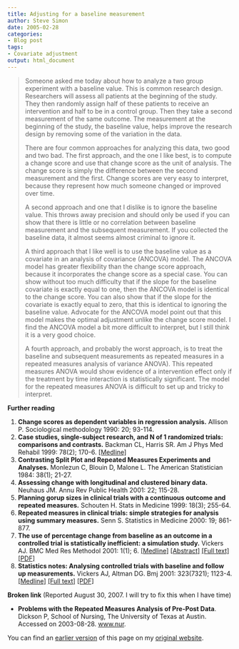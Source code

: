 ```yaml
---
title: Adjusting for a baseline measurement
author: Steve Simon
date: 2005-02-28
categories:
- Blog post
tags:
- Covariate adjustment
output: html_document
---
```

> Someone asked me today about how to analyze a two group experiment
> with a baseline value. This is common research design. Researchers
> will assess all patients at the beginning of the study. They then
> randomly assign half of these patients to receive an intervention and
> half to be in a control group. Then they take a second measurement of
> the same outcome. The measurement at the beginning of the study, the
> baseline value, helps improve the research design by removing some of
> the variation in the data.
>
> There are four common approaches for analyzing this data, two good and
> two bad. The first approach, and the one I like best, is to compute a
> change score and use that change score as the unit of analysis. The
> change score is simply the difference between the second measurement
> and the first. Change scores are very easy to interpret, because they
> represent how much someone changed or improved over time.
>
> A second approach and one that I dislike is to ignore the baseline
> value. This throws away precision and should only be used if you can
> show that there is little or no correlation between baseline
> measurement and the subsequent measurement. If you collected the
> baseline data, it almost seems almost criminal to ignore it.
>
> A third approach that I like well is to use the baseline value as a
> covariate in an analysis of covariance (ANCOVA) model. The ANCOVA
> model has greater flexibility than the change score approach, because
> it incorporates the change score as a special case. You can show
> without too much difficulty that if the slope for the baseline
> covariate is exactly equal to one, then the ANCOVA model is identical
> to the change score. You can also show that if the slope for the
> covariate is exactly equal to zero, that this is identical to ignoring
> the baseline value. Advocate for the ANCOVA model point out that this
> model makes the optimal adjustment unlike the change score model. I
> find the ANCOVA model a bit more difficult to interpret, but I still
> think it is a very good choice.
>
> A fourth approach, and probably the worst approach, is to treat the
> baseline and subsequent measurements as repeated measures in a
> repeated measures analysis of variance ANOVA). This repeated measures
> ANOVA would show evidence of a intervention effect only if the
> treatment by time interaction is statistically significant. The model
> for the repeated measures ANOVA is difficult to set up and tricky to
> interpret.

**Further reading**

1.  **Change scores as dependent variables in regression analysis.**
    Allison P. Sociological methodology 1990: 20; 93-114.
2.  **Case studies, single-subject research, and N of 1 randomized
    trials: comparisons and contrasts.** Backman CL, Harris SR. Am J
    Phys Med Rehabil 1999: 78(2); 170-6.
    [\[Medline\]](http://www.ncbi.nlm.nih.gov/entrez/query.fcgi?cmd=Retrieve&db=PubMed&list_uids=10088595&dopt=Abstract)
3.  **Contrasting Split Plot and Repeated Measures Experiments and
    Analyses.** Monlezun C, Blouin D, Malone L. The American
    Statistician 1984: 38(1); 21-27.
4.  **Assessing change with longitudinal and clustered binary data.**
    Neuhaus JM. Annu Rev Public Health 2001: 22; 115-28.
5.  **Planning gorup sizes in clinical trials with a continuous outcome
    and repeated measures.** Schouten H. Stats in Medicine 1999: 18(3);
    255-64.
6.  **Repeated measures in clinical trials: simple strategies for
    analysis using summary measures.** Senn S. Statistics in Medicine
    2000: 19; 861-877.
7.  **The use of percentage change from baseline as an outcome in a
    controlled trial is statistically inefficient: a simulation study.**
    Vickers AJ. BMC Med Res Methodol 2001: 1(1); 6.
    [\[Medline\]](http://www.ncbi.nlm.nih.gov/entrez/query.fcgi?cmd=Retrieve&db=PubMed&list_uids=11459516&dopt=Abstract)
    [\[Abstract\]](http://www.biomedcentral.com/1471-2288/1/6/abstract)
    [\[Full text\]](http://www.biomedcentral.com/1471-2288/1/6)
    [\[PDF\]](http://www.biomedcentral.com/content/pdf/1471-2288-1-6.pdf)
8.  **Statistics notes: Analysing controlled trials with baseline and
    follow up measurements.** Vickers AJ, Altman DG. Bmj 2001:
    323(7321); 1123-4.
    [\[Medline\]](http://www.ncbi.nlm.nih.gov/entrez/query.fcgi?cmd=Retrieve&db=PubMed&list_uids=11701584&dopt=Abstract)
    [\[Full
    text\]](http://bmj.bmjjournals.com/cgi/content/full/323/7321/1123)
    [\[PDF\]](http://bmj.bmjjournals.com/cgi/reprint/323/7321/1123.pdf)

**Broken link** (Reported August 30, 2007. I will try to fix this when I
have time)

-   **Problems with the Repeated Measures Analysis of Pre-Post Data**.
    Dickson P, School of Nursing, The University of Texas at Austin.
    Accessed on 2003-08-28. www.nur.

You can find an [earlier version](http://www.pmean.com/05/BaselineAdjustment.html) of this page on my [original website](http://www.pmean.com/original_site.html).
